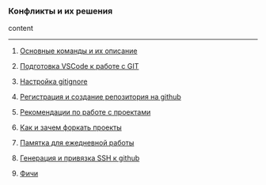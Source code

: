 ### Конфликты и их решения
content
<hr>

1. [Основные команды и их описание]("page_1.md")

2. [Подготовка VSCode к работе с GIT]("page_2.md")

4. [Настройка gitignore]("page_4.md")

5. [Регистрация и создание репозитория на github]("page_5.md")

6. [Рекомендации по работе с проектами]("page_6.md")

7. [Как и зачем форкать проекты]("page_7.md")

8. [Памятка для ежедневной работы]("page_8.md")

9. [Генерация и привязка SSH к github]("page_9.md")

10. [Фичи]("page_10.md")